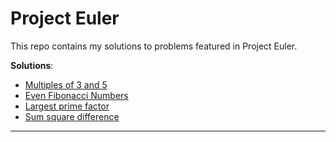 # Project Euler

This repo contains my solutions to problems featured in
Project Euler.

**Solutions**:

- [Multiples of 3 and 5](src/01.py)
- [Even Fibonacci Numbers](src/02.py)
- [Largest prime factor](src/03.py)
- [Sum square difference](src/04.py)

---
